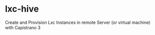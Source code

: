 # lxc-hive
Create and Provision Lxc Instances in remote Server (or virtual machine) with Capistrano 3
